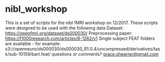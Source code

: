 # nibl_workshop
This is a set of scripts for the nibl fMRI workshop on 12/2017.
These scripts were designed to be used with the following data
Dataset: https://openfmri.org/dataset/ds000030/
Preprocessing paper: https://f1000research.com/articles/6-1262/v1
Single subject FEAT folders are available - for example: s3://openneuro/ds000030/ds000030_R1.0.4/uncompressed/derivatives/task/sub-10159/bart.feat/
questions or comments? 
grace.shearrer@gmail.com
